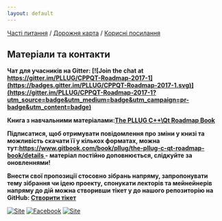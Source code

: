 ```yaml
---
layout: default
---
```


[Часті питання](faq) / [Дорожня карта](roadmap) / [Корисні посилання](links)

## Матеріали та контакти

**Чат для учасників на Gitter: [![Join the chat at https://gitter.im/PLLUG/CPPQT-Roadmap-2017-1](https://badges.gitter.im/PLLUG/CPPQT-Roadmap-2017-1.svg)](https://gitter.im/PLLUG/CPPQT-Roadmap-2017-1?utm_source=badge&utm_medium=badge&utm_campaign=pr-badge&utm_content=badge)**

**Книга з навчальними матеріалами:[The PLLUG C++\Qt Roadmap Book](https://pllug.gitbooks.io/the-pllug-c-qt-roadmap-book/content/)**

**Підписатися, щоб отримувати повідомлення про зміни у книзі та можливість скачати її у кількох форматах, можна тут:[https://www.gitbook.com/book/pllug/the-pllug-c-qt-roadmap-book/details ](https://www.gitbook.com/book/pllug/the-pllug-c-qt-roadmap-book/details ) - матеріал постійно доповнюється, слідкуйте за оновленнями!**

**Внести свої пропозиції стосовно зібрань напряму, запропонувати тему зібрання чи ідею проекту, спонукати лекторів та мейнейнерів напряму до дій можна створивши тікет у до нашого репозиторію на GitHub: [Створити тікет](https://github.com/PLLUG/CPPQT-Roadmap-2017-1/issues)**

[![Site ](https://img.shields.io/badge/site%3A-pllug.org.ua-green.svg)](http://pllug.org.ua)
[![Facebook ](https://img.shields.io/badge/Facebook%3A-www.facebook.com%2FPLLUGcommunity-blue.svg)](https://www.facebook.com/PLLUGcommunity)
[![Site ](https://img.shields.io/badge/e--mail%3A-info%40pllug.org.ua-orange.svg)](mailto:info@pllug.org.ua)



